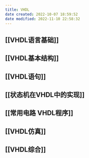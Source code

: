 ```yaml
---
title: VHDL
date created: 2022-10-07 18:59:52
date modified: 2022-11-10 22:58:32
---
```


## [[VHDL语言基础]]

## [[VHDL基本结构]]

## [[VHDL语句]]

## [[状态机在VHDL中的实现]]

## [[常用电路 VHDL程序]]

## [[VHDL仿真]]

## [[VHDL综合]]
